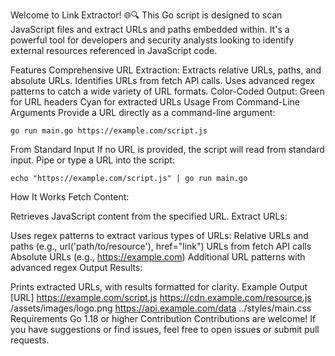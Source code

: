 Welcome to  Link Extractor! 🌐🔍 This Go script is designed to scan JavaScript files and extract URLs and paths embedded within. It's a powerful tool for developers and security analysts looking to identify external resources referenced in JavaScript code.

Features
Comprehensive URL Extraction:
Extracts relative URLs, paths, and absolute URLs.
Identifies URLs from fetch API calls.
Uses advanced regex patterns to catch a wide variety of URL formats.
Color-Coded Output:
Green for URL headers
Cyan for extracted URLs
Usage
From Command-Line Arguments
Provide a URL directly as a command-line argument:
```
go run main.go https://example.com/script.js
```
From Standard Input
If no URL is provided, the script will read from standard input. Pipe or type a URL into the script:

```
echo "https://example.com/script.js" | go run main.go
```
How It Works
Fetch Content:

Retrieves JavaScript content from the specified URL.
Extract URLs:

Uses regex patterns to extract various types of URLs:
Relative URLs and paths (e.g., url('path/to/resource'), href="link")
URLs from fetch API calls
Absolute URLs (e.g., https://example.com)
Additional URL patterns with advanced regex
Output Results:

Prints extracted URLs, with results formatted for clarity.
Example Output
[URL] https://example.com/script.js
  https://cdn.example.com/resource.js
  /assets/images/logo.png
  https://api.example.com/data
  ../styles/main.css
Requirements
Go 1.18 or higher
Contribution
Contributions are welcome! If you have suggestions or find issues, feel free to open issues or submit pull requests.
